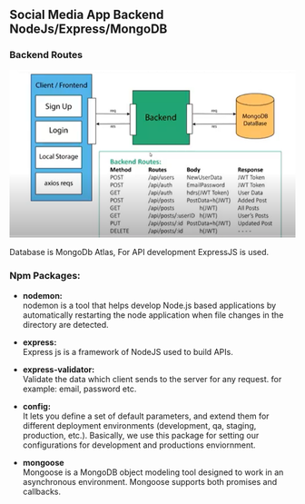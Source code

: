 ## Social Media App Backend NodeJs/Express/MongoDB

### Backend Routes

![backend rourtes](./routes.PNG)

Database is MongoDb Atlas, For API development ExpressJS is used.

### Npm Packages:

- **nodemon:** <br/>
  nodemon is a tool that helps develop Node.js based applications by automatically restarting the node application when file changes in the directory are detected.

- **express:**<br/>
  Express js is a framework of NodeJS used to build APIs.

- **express-validator:** <br/>
  Validate the data which client sends to the server for any request. for example: email, password etc.

- **config:** <br/>
  It lets you define a set of default parameters, and extend them for different deployment environments (development, qa, staging, production, etc.).
  Basically, we use this package for setting our configurations for development and productions enviornment.

- **mongoose** <br/>
  Mongoose is a MongoDB object modeling tool designed to work in an asynchronous environment. Mongoose supports both promises and callbacks.
